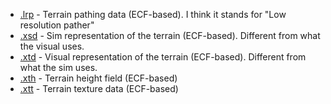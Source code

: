 
* [.lrp](LRP.md) - Terrain pathing data (ECF-based). I think it stands for "Low resolution pather"
* [.xsd](XSD.md) - Sim representation of the terrain (ECF-based). Different from what the visual uses.
* [.xtd](XTD.md) - Visual representation of the terrain (ECF-based). Different from what the sim uses.
* [.xth](XTH.md) - Terrain height field (ECF-based)
* [.xtt](XTT.md) - Terrain texture data (ECF-based)

